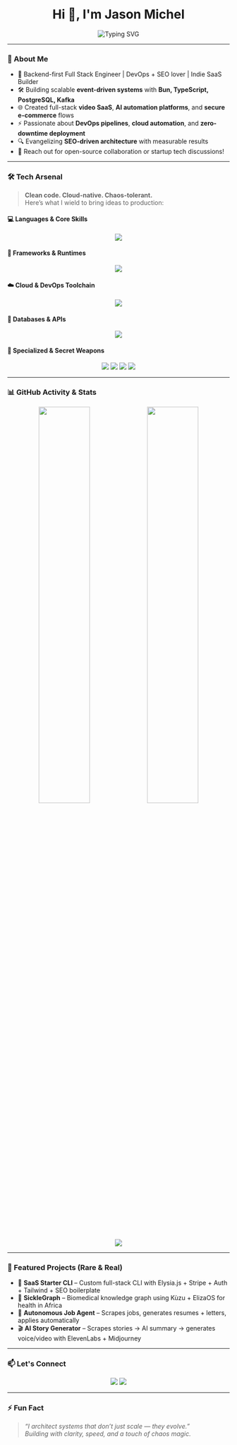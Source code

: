 <!-- README.md -->

<h1 align="center">Hi 👋, I'm Jason Michel</h1>

<p align="center">
  <img src="https://readme-typing-svg.herokuapp.com?font=Fira+Code&weight=500&size=28&pause=1000&color=1FC2F0&center=true&vCenter=true&multiline=true&width=700&height=120&lines=🚀+AI-Powered+Backend+Engineer;🧩+TypeScript+Fan+%7C+Elysia.js+Advocate;🌍+Crafting+SaaS+%26+Realtime+E-commerce+Platforms" alt="Typing SVG" />
</p>

---

### 📌 About Me

- 🔧 Backend-first Full Stack Engineer | DevOps + SEO lover | Indie SaaS Builder  
- 🛠️ Building scalable **event-driven systems** with **Bun, TypeScript, PostgreSQL, Kafka**  
- 🌐 Created full-stack **video SaaS**, **AI automation platforms**, and **secure e-commerce** flows  
- ⚡ Passionate about **DevOps pipelines**, **cloud automation**, and **zero-downtime deployment**  
- 🔍 Evangelizing **SEO-driven architecture** with measurable results  
- 💬 Reach out for open-source collaboration or startup tech discussions!

---

### 🛠️ Tech Arsenal

> **Clean code. Cloud-native. Chaos-tolerant.**  
> Here’s what I wield to bring ideas to production:

#### 💻 Languages & Core Skills

<p align="center">
  <img src="https://skillicons.dev/icons?i=ts,js,go,py,java,php,kotlin" />
</p>

#### 🧠 Frameworks & Runtimes

<p align="center">
  <img src="https://skillicons.dev/icons?i=nodejs,nestjs,bun,nextjs,react,electron" />
</p>

#### ☁️ Cloud & DevOps Toolchain

<p align="center">
  <img src="https://skillicons.dev/icons?i=docker,kubernetes,aws,firebase,githubactions,gitlab" />
</p>

#### 🧩 Databases & APIs

<p align="center">
  <img src="https://skillicons.dev/icons?i=postgres,mysql,mongodb,sqlite,graphql,prisma" />
</p>

#### 🔮 Specialized & Secret Weapons

<p align="center">
  <img src="https://img.shields.io/badge/Event--Driven-Kafka-informational?style=for-the-badge&logo=apachekafka&logoColor=white" />
  <img src="https://img.shields.io/badge/SEO%20Expertise-Growth%20Focused-blueviolet?style=for-the-badge&logo=googlescholar&logoColor=white" />
  <img src="https://img.shields.io/badge/Realtime%20Apps-WebSockets%20%2B%20AI-yellowgreen?style=for-the-badge&logo=websockets&logoColor=white" />
  <img src="https://img.shields.io/badge/Stripe-Integrated%20Ecommerce-critical?style=for-the-badge&logo=stripe&logoColor=white" />
</p>

---

### 📊 GitHub Activity & Stats

<p align="center">
  <img width="48%" src="https://github-readme-stats.vercel.app/api?username=jasonviipers&show_icons=true&theme=tokyonight&hide_border=true" />
  <img width="48%" src="https://github-readme-streak-stats.herokuapp.com?user=jasonviipers&theme=tokyonight&hide_border=true" />
</p>

<p align="center">
  <img src="https://github-profile-summary-cards.vercel.app/api/cards/profile-details?username=jasonviipers&theme=tokyonight" />
</p>

---

### 🧠 Featured Projects (Rare & Real)

- 🔮 **SaaS Starter CLI** – Custom full-stack CLI with Elysia.js + Stripe + Auth + Tailwind + SEO boilerplate  
- 🧱 **SickleGraph** – Biomedical knowledge graph using Kùzu + ElizaOS for health in Africa  
- 🤖 **Autonomous Job Agent** – Scrapes jobs, generates resumes + letters, applies automatically  
- 🎬 **AI Story Generator** – Scrapes stories → AI summary → generates voice/video with ElevenLabs + Midjourney

---

### 📫 Let's Connect

<p align="center">
  <a href="mailto:jason@chatr.fr"><img src="https://img.shields.io/badge/Email-%23ea4335?style=for-the-badge&logo=gmail&logoColor=white" /></a>
<!--   <a href="https://linkedin.com/in/chatr"><img src="https://img.shields.io/badge/LinkedIn-%230077B5?style=for-the-badge&logo=linkedin&logoColor=white" /></a> -->
  <a href="https://x.com/Jasonviipers"><img src="https://img.shields.io/badge/Twitter-%231DA1F2?style=for-the-badge&logo=twitter&logoColor=white" /></a>
</p>

---

### ⚡ Fun Fact

> _“I architect systems that don’t just scale — they evolve.”_  
> _Building with clarity, speed, and a touch of chaos magic._


